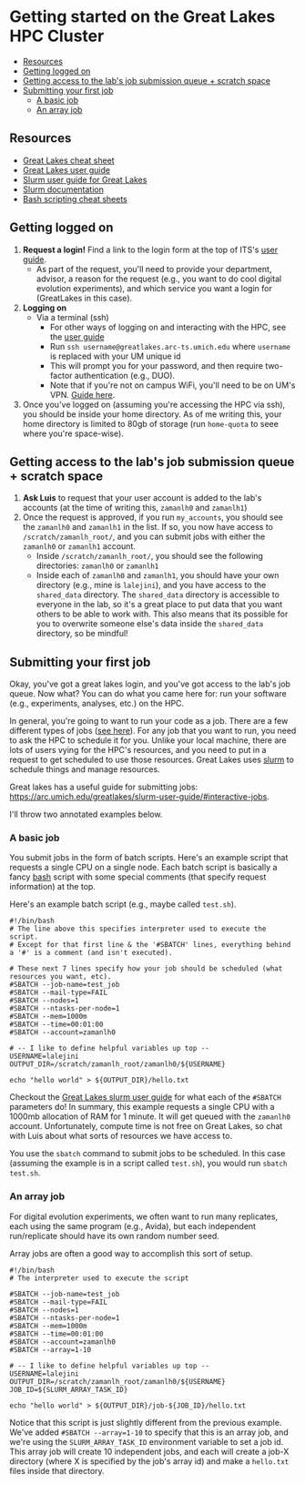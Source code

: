 # Getting started on the Great Lakes HPC Cluster

<!-- TOC -->

- [Resources](#resources)
- [Getting logged on](#getting-logged-on)
- [Getting access to the lab's job submission queue + scratch space](#getting-access-to-the-labs-job-submission-queue--scratch-space)
- [Submitting your first job](#submitting-your-first-job)
  - [A basic job](#a-basic-job)
  - [An array job](#an-array-job)

<!-- /TOC -->

## Resources

- [Great Lakes cheat sheet](./Great-Lakes-Cheat-Sheet.pdf)
- [Great Lakes user guide](https://arc.umich.edu/greatlakes/user-guide/)
- [Slurm user guide for Great Lakes](https://arc.umich.edu/greatlakes/slurm-user-guide/)
- [Slurm documentation](https://slurm.schedmd.com/documentation.html)
- [Bash scripting cheat sheets](https://devhints.io/bash)

## Getting logged on

1. **Request a login!** Find a link to the login form at the top of ITS's [user guide](https://arc.umich.edu/greatlakes/user-guide/).
   - As part of the request, you'll need to provide your department, advisor, a reason for the request (e.g., you want to do cool digital evolution experiments), and which service you want a login for (GreatLakes in this case).
2. **Logging on**
   - Via a terminal (ssh)
     - For other ways of logging on and interacting with the HPC, see the [user guide](https://arc.umich.edu/greatlakes/user-guide/)
     - Run `ssh username@greatlakes.arc-ts.umich.edu` where `username` is replaced with your UM unique id
     - This will prompt you for your password, and then require two-factor authentication (e.g., DUO).
     - Note that if you're not on campus WiFi, you'll need to be on UM's VPN. [Guide here](https://its.umich.edu/enterprise/wifi-networks/vpn/getting-started).
3. Once you've logged on (assuming you're accessing the HPC via ssh), you should be inside your home directory. As of me writing this, your home directory is limited to 80gb of storage (run `home-quota` to seee where you're space-wise).

## Getting access to the lab's job submission queue + scratch space

1. **Ask Luis** to request that your user account is added to the lab's accounts (at the time of writing this, `zamanlh0` and `zamanlh1`)
2. Once the request is approved, if you run `my_accounts`, you should see the `zamanlh0` and `zamanlh1` in the list. If so, you now have access to `/scratch/zamanlh_root/`, and you can submit jobs with either the `zamanlh0` or `zamanlh1` account.
   - Inside `/scratch/zamanlh_root/`, you should see the following directories: `zamanlh0` or `zamanlh1`
   - Inside each of `zamanlh0` and `zamanlh1`, you should have your own directory (e.g., mine is `lalejini`), and you have access to the `shared_data` directory. The `shared_data` directory is accessible to everyone in the lab, so it's a great place to put data that you want others to be able to work with. This also means that its possible for you to overwrite someone else's data inside the `shared_data` directory, so be mindful!

## Submitting your first job

Okay, you've got a great lakes login, and you've got access to the lab's job queue. Now what? You can do what you came here for: run your software (e.g., experiments, analyses, etc.) on the HPC.

In general, you're going to want to run your code as a job. There are a few different types of jobs ([see here](https://arc.umich.edu/greatlakes/slurm-user-guide/)). For any job that you want to run, you need to ask the HPC to schedule it for you.
Unlike your local machine, there are lots of users vying for the HPC's resources, and you need to put in a request to get scheduled to use those resources.
Great Lakes uses [slurm](https://slurm.schedmd.com/documentation.html) to schedule things and manage resources.

Great lakes has a useful guide for submitting jobs: <https://arc.umich.edu/greatlakes/slurm-user-guide/#interactive-jobs>.

I'll throw two annotated examples below.

### A basic job

You submit jobs in the form of batch scripts. Here's an example script that requests a single CPU on a single node. Each batch script is basically a fancy [bash](https://en.wikipedia.org/wiki/Bash_(Unix_shell)) script with some special comments (that specify request information) at the top.

Here's an example batch script (e.g., maybe called `test.sh`).

```
#!/bin/bash
# The line above this specifies interpreter used to execute the script.
# Except for that first line & the '#SBATCH' lines, everything behind a '#' is a comment (and isn't executed).

# These next 7 lines specify how your job should be scheduled (what resources you want, etc).
#SBATCH --job-name=test_job
#SBATCH --mail-type=FAIL
#SBATCH --nodes=1
#SBATCH --ntasks-per-node=1
#SBATCH --mem=1000m
#SBATCH --time=00:01:00
#SBATCH --account=zamanlh0

# -- I like to define helpful variables up top --
USERNAME=lalejini
OUTPUT_DIR=/scratch/zamanlh_root/zamanlh0/${USERNAME}

echo "hello world" > ${OUTPUT_DIR}/hello.txt
```

Checkout the [Great Lakes slurm user guide](https://arc.umich.edu/greatlakes/slurm-user-guide/#interactive-jobs) for what each of the `#SBATCH` parameters do! In summary, this example requests a single CPU with a 1000mb allocation of RAM for 1 minute. It will get queued with the `zamanlh0` account. Unfortunately, compute time is not free on Great Lakes, so chat with Luis about what sorts of resources we have access to.

You use the `sbatch` command to submit jobs to be scheduled. In this case (assuming the example is in a script called `test.sh`), you would run `sbatch test.sh`.

### An array job

For digital evolution experiments, we often want to run many replicates, each using the same program (e.g., Avida), but each independent run/replicate should have its own random number seed.

Array jobs are often a good way to accomplish this sort of setup.

```
#!/bin/bash
# The interpreter used to execute the script

#SBATCH --job-name=test_job
#SBATCH --mail-type=FAIL
#SBATCH --nodes=1
#SBATCH --ntasks-per-node=1
#SBATCH --mem=1000m
#SBATCH --time=00:01:00
#SBATCH --account=zamanlh0
#SBATCH --array=1-10

# -- I like to define helpful variables up top --
USERNAME=lalejini
OUTPUT_DIR=/scratch/zamanlh_root/zamanlh0/${USERNAME}
JOB_ID=${SLURM_ARRAY_TASK_ID}

echo "hello world" > ${OUTPUT_DIR}/job-${JOB_ID}/hello.txt
```

Notice that this script is just slightly different from the previous example. We've added `#SBATCH --array=1-10` to specify that this is an array job, and we're using the `SLURM_ARRAY_TASK_ID` environment variable to set a job id. This array job will create 10 independent jobs, and each will create a job-X directory (where X is specified by the job's array id) and make a `hello.txt` files inside that directory.